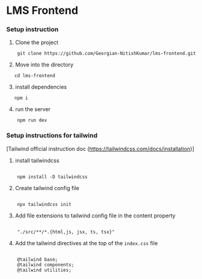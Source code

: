 # LMS Frontend

### Setup instruction

01. Clone the project

```
    git clone https://github.com/Georgian-NitishKumar/lms-frontend.git
```

02. Move into the directory

```
   cd lms-frontend
```
03. install dependencies

```
   npm i
```

04. run the server

```
    npm run dev
```


### Setup instructions for tailwind

[Tailwind official instruction doc (https://tailwindcss.com/docs/installation)]

01. install tailwindcss

```

    npm install -D tailwindcss
```

02. Create tailwind config file

```

    npx tailwindcss init
```

03. Add file extensions to tailwind config file in the content property

```

    "./src/**/*.{html,js, jsx, ts, tsx}"
```

04. Add the tailwind directives at the top of the `index.css` file

```

    @tailwind base;
    @tailwind components;
    @tailwind utilities;
```